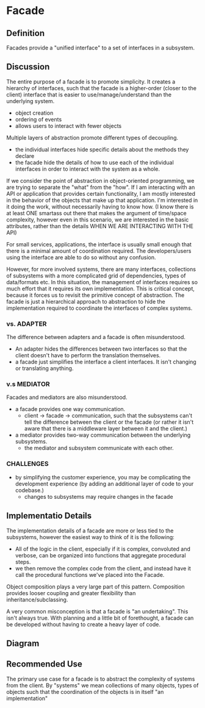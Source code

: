 # Facade 

## Definition
Facades provide a "unified interface" to a set of interfaces in a subsystem. 

## Discussion
The entire purpose of a facade is to promote simplicity. It creates a hierarchy
of interfaces, such that the facade is a higher-order (closer to the client) 
interface that is easier to use/manage/understand than the underlying 
system. 
- object creation
- ordering of events
- allows users to interact with fewer objects

Multiple layers of abstraction promote different types of decoupling. 
- the individual interfaces hide specific details about the methods they declare
- the facade hide the details of how to use each of the individual interfaces in
order to interact with the system as a whole.

If we consider the point of abstraction in object-oriented programming, we are
trying to separate the "what" from the "how". If I am interacting with 
an API or application that provides certain functionality, I am mostly interested
in the behavior of the objects that make up that application. I'm interested in it
doing the work, without necessarily having to know how. 
(I know there is at least ONE smartass out there that makes the argument of 
time/space complexity, however even in this scenario, we are interested in 
the basic attributes, rather than the details WHEN WE ARE INTERACTING WITH THE API)

For small services, applications, the interface is usually small enough that there
is a minimal amount of coordination required. The developers/users using the
interface are able to do so without any confusion. 

However, for more involved systems, there are many interfaces, collections of 
subsystems with a more complicated grid of dependencies, types of data/formats etc.
In this situation, the management of interfaces requires so much effort that it
requires its own implementation. This is critical concept, because it forces us to
revisit the primitive concept of abstraction. The facade is just a hierarchical 
approach to abstraction to hide  the implementation required to coordinate the
interfaces of complex systems. 

### vs. ADAPTER
The difference between adapters and a facade is often misunderstood. 
- An adapter hides the differences between two interfaces so that the client doesn't have to perform
the translation themselves.
- a facade just simplifies the interface a client interfaces. It isn't changing or
translating anything.

### v.s MEDIATOR
Facades and mediators are also misunderstood. 
- a facade provides one way communication. 
    - client -> facade -> communication, such that the subsystems can't tell the
    difference between the client or the facade (or rather it isn't aware that 
    there is a middleware layer between it and the client.)
- a mediator provides two-way communication between the underlying subsystems. 
    - the mediator and subsystem communicate with each other. 

### CHALLENGES
- by simplifying the customer experience, you may be complicating the development
experience (by adding an additional layer of code to your codebase.)
  - changes to subsystems may require changes in the facade

## Implementatio  Details
The implementation details of a facade are more or less tied to the subsystems, 
however the easiest way to think of it is the following:
- All of the logic in the client, especially if it is complex, convoluted and
verbose, can be organized into functions that aggregate procedural steps.
- we then remove the complex code from the client, and instead have it call
the procedural functions we've placed into the Facade.

Object composition plays a very large part of this pattern. Composition provides
looser coupling and greater flexibility than inheritance/subclassing. 

A very common misconception is that a facade is "an undertaking". This isn't always
true. With planning and a little bit of forethought, a facade can be developed 
without having to create a heavy layer of code.

## Diagram

## Recommended Use
The primary use case for a facade is to abstract the complexity of systems from
the client. By "systems" we mean collections of many objects, types of objects 
such that the coordination of the objects is in itself "an implementation"
